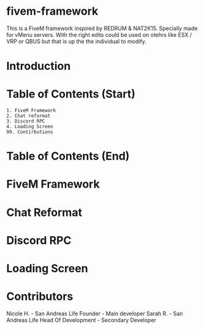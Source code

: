 # fivem-framework

This is a FiveM framework inspired by REDRUM & NAT2K15. Specially made for vMenu servers. With the right edits could be used on otehrs like ESX / VRP or QBUS but that is up the the individual to modify.

# Introduction


# Table of Contents (Start)
    1. FiveM Framework
    2. Chat reformat
    3. Discord RPC 
    4. Loading Screen
    99. Contirbutions
# Table of Contents (End)


# FiveM Framework


# Chat Reformat


# Discord RPC


# Loading Screen


# Contributors
Nicole H. - San Andreas Life Founder - Main developer
Sarah R. - San Andreas Life Head Of Development - Secondary Developer